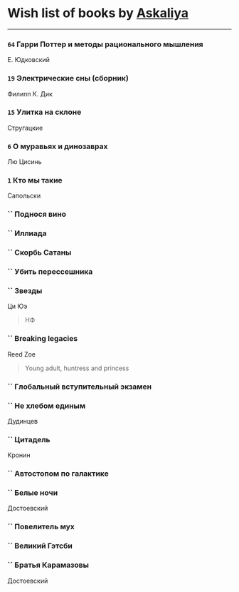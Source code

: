 # Wish list of books by [Askaliya](http://vk.com/id326783541)
---

### `64` Гарри Поттер и методы рационального мышления
Е. Юдковский

### `19` Электрические сны (сборник)
Филипп К. Дик

### `15` Улитка на склоне
Стругацкие

### `6` О муравьях и динозаврах
Лю Цисинь

### `1` Кто мы такие
Сапольски

### `` Поднося вино

### `` Иллиада

### `` Скорбь Сатаны

### `` Убить перессешника

### `` Звезды
Ци Юэ
> НФ

### `` Breaking legacies
Reed Zoe
> Young adult,  huntress and princess

### `` Глобальный вступительный экзамен

### `` Не хлебом единым
Дудинцев

### `` Цитадель
Кронин

### `` Автостопом по галактике

### `` Белые ночи
Достоевский

### `` Повелитель мух

### `` Великий Гэтсби

### `` Братья Карамазовы
Достоевский


